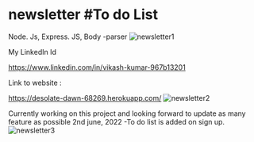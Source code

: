 



# newsletter #To do List 

Node. Js, Express. JS, Body -parser 
![newsletter1](https://user-images.githubusercontent.com/96519578/171935466-8c11866c-8385-4cc3-ba38-5d171cac5446.png)


My LinkedIn Id 


https://www.linkedin.com/in/vikash-kumar-967b13201


Link to website :

https://desolate-dawn-68269.herokuapp.com/
![newsletter2](https://user-images.githubusercontent.com/96519578/171935475-734ea26c-ffba-424c-8f2d-00aa3fcb9c3d.png)


Currently working on this project and looking forward to update as many feature as possible
2nd june, 2022 -To do list is added on sign up.
![newsletter3](https://user-images.githubusercontent.com/96519578/171935483-11bf949c-99f9-455b-9e98-78acf8f679a1.png)
